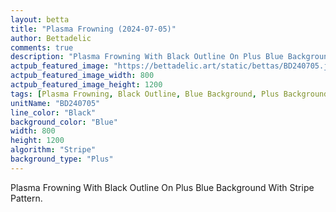 ```yaml
---
layout: betta
title: "Plasma Frowning (2024-07-05)"
author: Bettadelic
comments: true
description: "Plasma Frowning With Black Outline On Plus Blue Background With Stripe Pattern."
actpub_featured_image: "https://bettadelic.art/static/bettas/BD240705.jpg"
actpub_featured_image_width: 800
actpub_featured_image_height: 1200
tags: [Plasma Frowning, Black Outline, Blue Background, Plus Background Pattern, Stripe Pattern, July 2024]
unitName: "BD240705"
line_color: "Black"
background_color: "Blue"
width: 800
height: 1200
algorithm: "Stripe"
background_type: "Plus"
---
```


Plasma Frowning With Black Outline On Plus Blue Background With Stripe Pattern.
